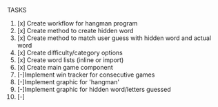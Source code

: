 TASKS

1. [x] Create workflow for hangman program
2. [x] Create method to create hidden word
3. [x] Create method to match user guess with hidden word and actual word
4. [x] Create difficulty/category options
5. [x] Create word lists (inline or import)
6. [x] Create main game component
7. [-]Implement win tracker for consecutive games
8. [-]Implement graphic for 'hangman'
9. [-]Implement graphic for hidden word/letters guessed
10. [-]
